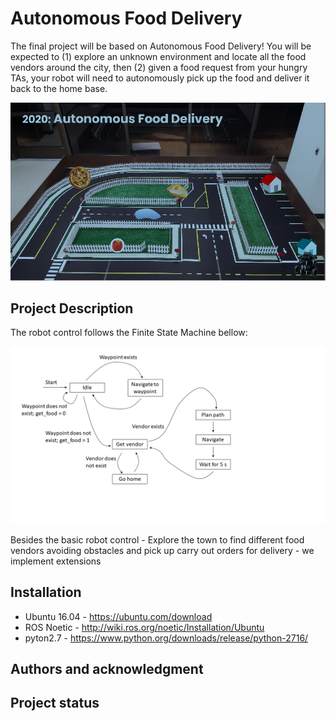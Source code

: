 # Autonomous Food Delivery

The final project will be based on Autonomous Food Delivery! You will be expected to (1) explore an unknown environment and locate all the food vendors around the city, then (2) given a food request from your hungry TAs, your robot will need to autonomously pick up the food and deliver it back to the home base.

![City](/pictures/city.png)

## Project Description

The robot control follows the Finite State Machine bellow:

![FSM](/pictures/FSM.png)

Besides the basic robot control - Explore the town to find different food vendors avoiding obstacles and pick up carry out orders for delivery - we implement extensions

## Installation

* Ubuntu 16.04 - https://ubuntu.com/download
* ROS Noetic   - http://wiki.ros.org/noetic/Installation/Ubuntu
* pyton2.7     - https://www.python.org/downloads/release/python-2716/

## Authors and acknowledgment

## Project status
